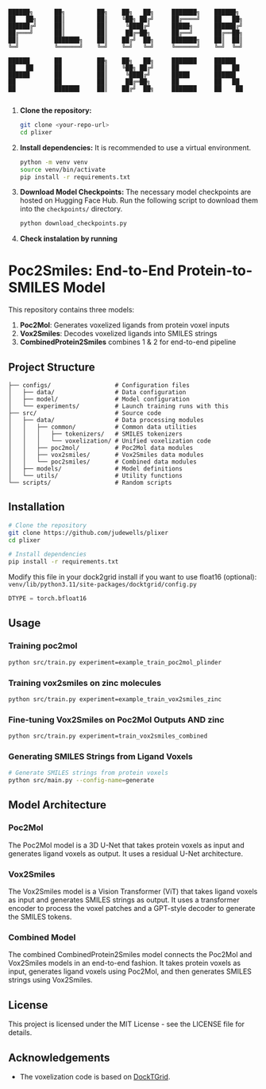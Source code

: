 ```
██████╗      ██╗         ██╗    ██╗   ██╗     ███████╗    ██████╗     
██   ██╗     ██║         ██║    ╚██╗ ██╔╝     ██╔════╝    ██   ██╗    
██████╔╝     ██║         ██║     ╚████╔╝      █████╗      ██████╔╝    
██╔═══╝      ██║         ██║     ██╔═██╗      ██╔══╝      ██╔══██╗    
██║          ███████╗    ██║    ██╔╝  ██╗     ███████╗    ██║  ██║    
╚═╝          ╚══════╝    ╚═╝    ╚═╝   ╚═╝     ╚══════╝    ╚═╝  ╚═╝

██████       ██          ██╗    ██╗   ██╗     ███████     ██████ 
██   ██      ██          ██║    ╚██╗ ██╔╝     ██          ██   ██
██████       ██          ██║     ╚████╔╝      █████       ██████
██           ██          ██║     ██╔═██╗      ██          ██   ██
██           ███████     ██║    ██╔╝  ██╗     ███████     ██    ██ 
                                                         
```
1.  **Clone the repository:**
    ```bash
    git clone <your-repo-url>
    cd plixer
    ```

2.  **Install dependencies:**
    It is recommended to use a virtual environment.
    ```bash
    python -m venv venv
    source venv/bin/activate
    pip install -r requirements.txt
    ```

3.  **Download Model Checkpoints:**
    The necessary model checkpoints are hosted on Hugging Face Hub. Run the following script to download them into the `checkpoints/` directory.
    ```bash
    python download_checkpoints.py
    ```

4. **Check instalation by running**


# Poc2Smiles: End-to-End Protein-to-SMILES Model



This repository contains three models:

1. **Poc2Mol**: Generates voxelized ligands from protein voxel inputs
2. **Vox2Smiles**: Decodes voxelized ligands into SMILES strings
3. **CombinedProtein2Smiles** combines 1 & 2 for end-to-end pipeline

## Project Structure

```
├── configs/                  # Configuration files
│   ├── data/                 # Data configuration
│   ├── model/                # Model configuration
│   └── experiments/          # Launch training runs with this
├── src/                      # Source code
│   ├── data/                 # Data processing modules
│   │   ├── common/           # Common data utilities
│   │   │   ├── tokenizers/   # SMILES tokenizers
│   │   │   └── voxelization/ # Unified voxelization code
│   │   ├── poc2mol/          # Poc2Mol data modules
│   │   ├── vox2smiles/       # Vox2Smiles data modules
│   │   └── poc2smiles/       # Combined data modules
│   ├── models/               # Model definitions
│   └── utils/                # Utility functions
└── scripts/                  # Random scripts
```

## Installation

```bash
# Clone the repository
git clone https://github.com/judewells/plixer
cd plixer

# Install dependencies
pip install -r requirements.txt

```
Modify this file in your dock2grid install if you want to use float16 (optional):
`venv/lib/python3.11/site-packages/docktgrid/config.py`
```python
DTYPE = torch.bfloat16
```

## Usage

### Training poc2mol
```bash
python src/train.py experiment=example_train_poc2mol_plinder
```

### Training vox2smiles on zinc molecules

```bash
python src/train.py experiment=example_train_vox2smiles_zinc

```

### Fine-tuning Vox2Smiles on Poc2Mol Outputs AND zinc

```bash
python src/train.py experiment=train_vox2smiles_combined
```

### Generating SMILES Strings from Ligand Voxels

```bash
# Generate SMILES strings from protein voxels
python src/main.py --config-name=generate
```

## Model Architecture

### Poc2Mol

The Poc2Mol model is a 3D U-Net that takes protein voxels as input and generates ligand voxels as output. It uses a residual U-Net architecture.

### Vox2Smiles

The Vox2Smiles model is a Vision Transformer (ViT) that takes ligand voxels as input and generates SMILES strings as output. It uses a transformer encoder to process the voxel patches and a GPT-style decoder to generate the SMILES tokens.

### Combined Model

The combined CombinedProtein2Smiles model connects the Poc2Mol and Vox2Smiles models in an end-to-end fashion. It takes protein voxels as input, generates ligand voxels using Poc2Mol, and then generates SMILES strings using Vox2Smiles.

## License

This project is licensed under the MIT License - see the LICENSE file for details.

## Acknowledgements

- The voxelization code is based on [DockTGrid](https://github.com/example/docktgrid). 
